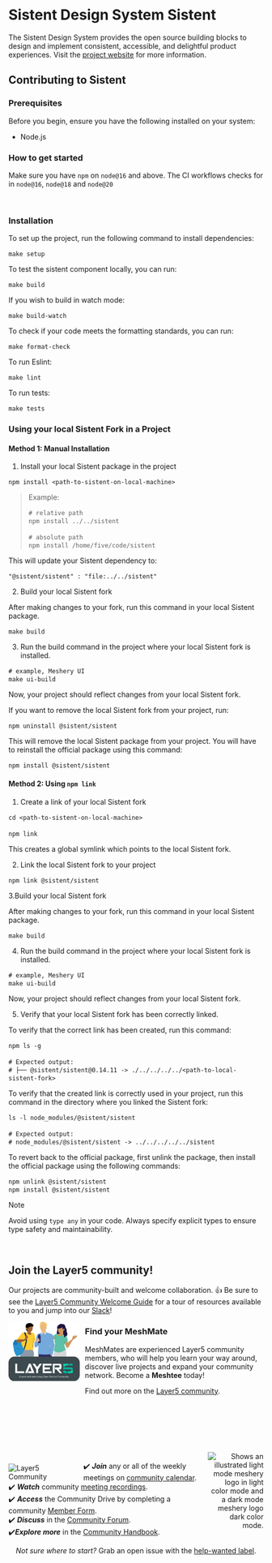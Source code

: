 # Sistent Design System Sistent

The Sistent Design System provides the open source building blocks to design and implement consistent, accessible, and delightful product experiences. Visit the <a href="https://layer5.io/projects/sistent">project website</a> for more information.

## Contributing to Sistent

### Prerequisites

Before you begin, ensure you have the following installed on your system:

- Node.js

### How to get started

Make sure you have `npm` on `node@16` and above. The CI workflows checks for in `node@16`, `node@18` and `node@20`

<div>&nbsp;</div>

### Installation

To set up the project, run the following command to install dependencies:

```
make setup
```

To test the sistent component locally, you can run:

```
make build
```

If you wish to build in watch mode:

```
make build-watch
```

To check if your code meets the formatting standards, you can run:

```
make format-check
```

To run Eslint:

```
make lint
```

To run tests:

```
make tests
```

### Using your local Sistent Fork in a Project

#### Method 1: Manual Installation

1. Install your local Sistent package in the project

```
npm install <path-to-sistent-on-local-machine>
```

> Example:
>
> ```
> # relative path
> npm install ../../sistent
>
> # absolute path
> npm install /home/five/code/sistent
> ```

This will update your Sistent dependency to:

```
"@sistent/sistent" : "file:../../sistent"
```

2. Build your local Sistent fork

After making changes to your fork, run this command in your local Sistent package.

```
make build
```

3. Run the build command in the project where your local Sistent fork is installed.

```
# example, Meshery UI
make ui-build
```

Now, your project should reflect changes from your local Sistent fork.

If you want to remove the local Sistent fork from your project, run:

```
npm uninstall @sistent/sistent
```

This will remove the local Sistent package from your project. You will have to reinstall the official package using this command:

```
npm install @sistent/sistent
```

#### Method 2: Using `npm link`

1. Create a link of your local Sistent fork

```
cd <path-to-sistent-on-local-machine>

npm link
```

This creates a global symlink which points to the local Sistent fork.

2. Link the local Sistent fork to your project

```
npm link @sistent/sistent
```

3.Build your local Sistent fork

After making changes to your fork, run this command in your local Sistent package.

```
make build
```

4. Run the build command in the project where your local Sistent fork is installed.

```
# example, Meshery UI
make ui-build
```

Now, your project should reflect changes from your local Sistent fork.

5. Verify that your local Sistent fork has been correctly linked.

To verify that the correct link has been created, run this command:

```
npm ls -g

# Expected output:
# ├── @sistent/sistent@0.14.11 -> ./../../../../<path-to-local-sistent-fork>
```

To verify that the created link is correctly used in your project, run this command in the directory where you linked the Sistent fork:

```
ls -l node_modules/@sistent/sistent

# Expected output:
# node_modules/@sistent/sistent -> ../../../../../sistent
```

To revert back to the official package, first unlink the package, then install the official package using the following commands:

```
npm unlink @sistent/sistent
npm install @sistent/sistent
```

> [!NOTE]
> Avoid using `type any` in your code. Always specify explicit types to ensure type safety and maintainability.

<br/>

## Join the Layer5 community!

<a name="contributing"></a><a name="community"></a>
Our projects are community-built and welcome collaboration. 👍 Be sure to see the <a href="https://layer5.io/community/newcomers">Layer5 Community Welcome Guide</a> for a tour of resources available to you and jump into our <a href="http://slack.layer5.io">Slack</a>!

<p style="clear:both;">
<a href ="https://layer5.io/community/meshmates"><img alt="MeshMates" src=".github/readme/images/layer5-community-sign.png" style="margin-right:10px; margin-bottom:15px;" width="28%" align="left"/></a>
<h3>Find your MeshMate</h3>

<p>MeshMates are experienced Layer5 community members, who will help you learn your way around, discover live projects and expand your community network. 
Become a <b>Meshtee</b> today!</p>

Find out more on the <a href="https://layer5.io/community">Layer5 community</a>. <br />
<br /><br /><br /><br />

</p>
<div>&nbsp;</div>

<a href="https://slack.meshery.io">

<picture align="right">
  <source media="(prefers-color-scheme: dark)" srcset=".github/readme/images//slack-dark-128.png"  width="110px" align="right" style="margin-left:10px;margin-top:10px;">
  <source media="(prefers-color-scheme: light)" srcset=".github/readme/images//slack-128.png" width="110px" align="right" style="margin-left:10px;padding-top:5px;">
  <img alt="Shows an illustrated light mode meshery logo in light color mode and a dark mode meshery logo dark color mode." src=".github/readme/images//slack-128.png" width="110px" align="right" style="margin-left:10px;padding-top:13px;">
</picture>
</a>

<a href="https://meshery.io/community"><img alt="Layer5 Community" src=".github/readme/images//community.svg" style="margin-right:8px;padding-top:5px;" width="140px" align="left" /></a>

<p>
✔️ <em><strong>Join</strong></em> any or all of the weekly meetings on <a href="https://meet.layer5.io">community calendar</a>.<br />
✔️ <em><strong>Watch</strong></em> community <a href="https://www.youtube.com/playlist?list=PL3A-A6hPO2IMPPqVjuzgqNU5xwnFFn3n0">meeting recordings</a>.<br />
✔️ <em><strong>Access</strong></em> the Community Drive by completing a community <a href="https://layer5.io/newcomer">Member Form</a>.<br />
✔️ <em><strong>Discuss</strong></em> in the <a href="https://discuss.layer5.io">Community Forum</a>.<br />
✔️<em><strong>Explore more</strong></em> in the <a href="https://layer5.io/community/handbook">Community Handbook</a>.<br />
</p>
<p align="center">
<i>Not sure where to start?</i> Grab an open issue with the <a href="https://github.com/issues?q=is%3Aopen+is%3Aissue+archived%3Afalse+org%3Alayer5io+org%3Ameshery+org%3Alayer5labs+org%3Ameshery-extensions+org%3Aservice-mesh-performance+org%3Aservice-mesh-patterns+label%3A%22help+wanted%22+">help-wanted label</a>.</p>
